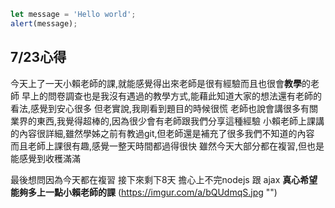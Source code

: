 ```javascript
let message = 'Hello world';
alert(message);
```
## 7/23心得
今天上了一天小賴老師的課,就能感覺得出來老師是很有經驗而且也很會**教學**的老師
早上的問卷調查也是我沒有遇過的教學方式,能藉此知道大家的想法還有老師的看法,感覺到安心很多
但老實說,我剛看到題目的時候很慌
老師也說會講很多有關業界的東西,我覺得超棒的,因為很少會有老師跟我們分享這種經驗
小賴老師上課講的內容很詳細,雖然學姊之前有教過git,但老師還是補充了很多我們不知道的內容
而且老師上課很有趣,感覺一整天時間都過得很快
雖然今天大部分都在複習,但也是能感覺到收穫滿滿

最後想問因為今天都在複習 接下來剩下8天 擔心上不完nodejs 跟 ajax
**真心希望能夠多上一點小賴老師的課**
(https://imgur.com/a/bQUdmqS.jpg "")
